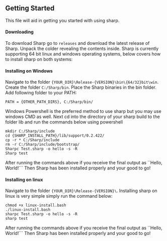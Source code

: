 
## Getting Started

This file will aid in getting you started with using sharp.

#### Downloading

To download Sharp go to ``releases`` and download the latest release of Sharp. Unpack the colder revealing the contents inside. Sharp is currently supporting 64 bit linux and windows operating systems, below covers how to install sharp on both systems:

#### Installing on Windows

Navigate to the folder ``{YOUR_DIR}\Release-{VERSION}\bin\{64/32}bit\win``.  Create the folder ``C:/Sharp/bin``.  Place the Sharp binaries in the bin folder. Add following folder to your PATH:

```
PATH = {OTHER_PATH_DIRS}, C:/Sharp/bin/
```

Windows Powershell is the preferred method to use sharp but you may use windows CMD as well.
Next cd into the directory of your sharp build to the folder lib and run the commands below using powershell

```
mkdir C:/Sharp/include
cd {SHARP_INSTALL_PATH}/lib/support/0.2.422/
cp -r * C:/Sharp/include
rm -r C:/Sharp/include/bootstrap/
Sharpc Test.sharp -o hello -s -R
Sharp test
```

After running the commands above if you receive the final output as ``Hello, World!``` Then Sharp has been installed properly and your good to go!

#### Installing on linux

Navigate to the folder ``{YOUR_DIR}\Release-{VERSION}\``.  Installing sharp on linux is very simple simply run the command below:

```
chmod +x linux-install.bash
./linux-install.bash
sharpc Test.sharp -o hello -s -R
sharp test
```

After running the commands above if you receive the final output as ``Hello, World!``` Then Sharp has been installed properly and your good to go!